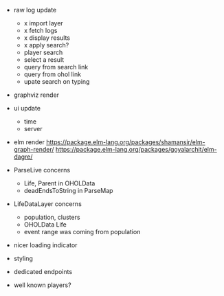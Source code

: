 - raw log update
  - x import layer
  - x fetch logs
  - x display results
  - x apply search?
  - player search
  - select a result
  - query from search link
  - query from ohol link
  - upate search on typing
- graphviz render
- ui update
  - time
  - server
- elm render
  https://package.elm-lang.org/packages/shamansir/elm-graph-render/
  https://package.elm-lang.org/packages/goyalarchit/elm-dagre/

- ParseLive concerns
  - Life, Parent in OHOLData
  - deadEndsToString in ParseMap
- LifeDataLayer concerns
  - population, clusters
  - OHOLData Life
  - event range was coming from population

- nicer loading indicator
- styling
- dedicated endpoints
- well known players?
